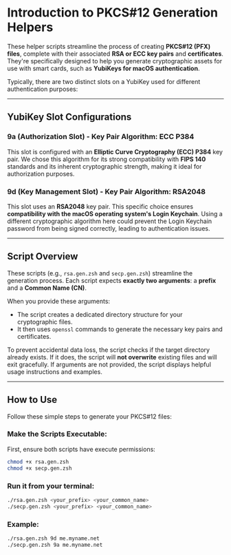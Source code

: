 # Introduction to PKCS#12 Generation Helpers

These helper scripts streamline the process of creating **PKCS#12 (PFX) files**, complete with their associated **RSA or ECC key pairs** and **certificates**. They're specifically designed to help you generate cryptographic assets for use with smart cards, such as **YubiKeys for macOS authentication**.

Typically, there are two distinct slots on a YubiKey used for different authentication purposes:

---

## YubiKey Slot Configurations

### 9a (Authorization Slot) - Key Pair Algorithm: ECC P384

This slot is configured with an **Elliptic Curve Cryptography (ECC) P384** key pair. We chose this algorithm for its strong compatibility with **FIPS 140** standards and its inherent cryptographic strength, making it ideal for authorization purposes.

### 9d (Key Management Slot) - Key Pair Algorithm: RSA2048

This slot uses an **RSA2048** key pair. This specific choice ensures **compatibility with the macOS operating system's Login Keychain**. Using a different cryptographic algorithm here could prevent the Login Keychain password from being signed correctly, leading to authentication issues.

---

## Script Overview

These scripts (e.g., `rsa.gen.zsh` and `secp.gen.zsh`) streamline the generation process. Each script expects **exactly two arguments**: a **prefix** and a **Common Name (CN)**.

When you provide these arguments:
* The script creates a dedicated directory structure for your cryptographic files.
* It then uses `openssl` commands to generate the necessary key pairs and certificates.

To prevent accidental data loss, the script checks if the target directory already exists. If it does, the script will **not overwrite** existing files and will exit gracefully. If arguments are not provided, the script displays helpful usage instructions and examples.

---

## How to Use

Follow these simple steps to generate your PKCS#12 files:

### Make the Scripts Executable:

First, ensure both scripts have execute permissions:

```bash
chmod +x rsa.gen.zsh
chmod +x secp.gen.zsh
```

### Run it from your terminal:

```bash
./rsa.gen.zsh <your_prefix> <your_common_name>
./secp.gen.zsh <your_prefix> <your_common_name>
```
### Example:

```bash
./rsa.gen.zsh 9d me.myname.net
./secp.gen.zsh 9a me.myname.net
```

